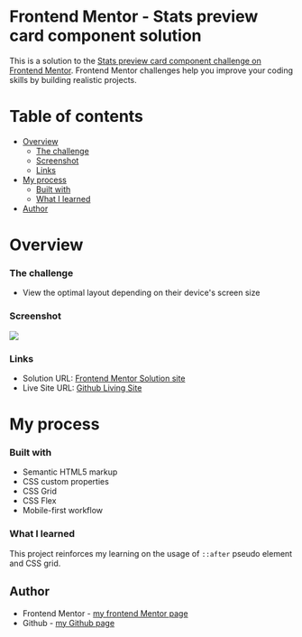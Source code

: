 # Frontend Mentor - Stats preview card component solution

This is a solution to the [Stats preview card component challenge on Frontend Mentor](https://www.frontendmentor.io/challenges/stats-preview-card-component-8JqbgoU62). Frontend Mentor challenges help you improve your coding skills by building realistic projects.

# Table of contents

- [Overview](#overview)
  - [The challenge](#the-challenge)
  - [Screenshot](#screenshot)
  - [Links](#links)
- [My process](#my-process)
  - [Built with](#built-with)
  - [What I learned](#what-i-learned)
- [Author](#author)

# Overview

### The challenge

- View the optimal layout depending on their device's screen size

### Screenshot

![](./screenshot.jpg)

### Links

- Solution URL: [Frontend Mentor Solution site](https://your-solution-url.com)
- Live Site URL: [Github Living Site](https://your-live-site-url.com)

# My process

### Built with

- Semantic HTML5 markup
- CSS custom properties
- CSS Grid
- CSS Flex
- Mobile-first workflow

### What I learned

This project reinforces my learning on the usage of `::after` pseudo element and CSS grid.

## Author

- Frontend Mentor - [my frontend Mentor page](https://www.frontendmentor.io/profile/victoriacheng15)
- Github - [my Github page](https://github.com/victoriacheng15)

